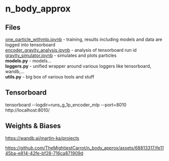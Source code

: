 # n_body_approx
## Files
[one_particle_withmlp.ipynb](one_particle_withmlp.ipynb) - training, results including models and data are logged into tensorboard \
[encoder_gravity_analysis.ipynb](encoder_gravity_analysis.ipynb) - analysis of tensorboard run id\
[gravity_simulator.ipynb](learning_materials/gravity_simulator.ipynb) - simulates and plots particles\
**models.py** - models...\
**loggers.py** - unified wrapper around various loggers like tensorboard, wandb,...\
**utils.py** - big box of various tools and stuff

## Tensorboard
tensorboard --logdir=runs_g_1p_encoder_mlp --port=8010\
http://localhost:8010/

## Weights & Biases
https://wandb.ai/martin-ka/projects

https://github.com/TheMightiestCarrot/n_body_approx/assets/68813317/fe1145ba-e814-42fe-bf28-716ca871909d

